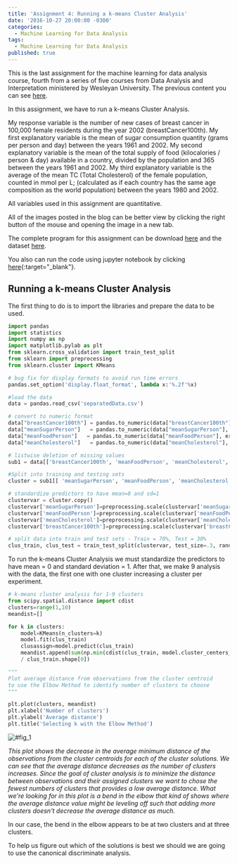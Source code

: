 ```yaml
---
title: 'Assignment 4: Running a k-means Cluster Analysis'
date: '2016-10-27 20:00:00 -0300'
categories:
  - Machine Learning for Data Analysis
tags:
  - Machine Learning for Data Analysis
published: true
---
```


This is the last assignment for the machine learning for data analysis course, fourth from a series of five courses from Data Analysis and Interpretation ministered by Wesleyan University.
The previous content you can see [here](https://yan-duarte.github.io/tags/).

In this assignment, we have to run a k-means Cluster Analysis.

My response variable is the number of new cases of breast cancer in 100,000 female residents during the year 2002 (breastCancer100th).
My first explanatory variable is the mean of sugar consumption quantity (grams per person and day) between the years 1961 and 2002.
My second explanatory variable is the mean of the total supply of food (kilocalories / person & day) available in a country, divided by the population and 365 between the years 1961 and 2002.
My third explanatory variable is the average of the mean TC (Total Cholesterol) of the female population, counted in mmol per L; (calculated as if each country has the same age composition as the world population) between the years 1980 and 2002.

All variables used in this assignment are quantitative.

All of the images posted in the blog can be better view by clicking the right button of the mouse and opening the image in a new tab.

The complete program for this assignment can be download [here](https://yan-duarte.github.io/archives/mlda-assignment4.py) and the dataset [here](https://yan-duarte.github.io/archives/separatedData.csv).

You also can run the code using jupyter notebook by clicking [here](https://github.com/yan-duarte/yan-duarte.github.io/blob/master/archives/mlda-ass4.ipynb){:target="_blank"}.

## **Running a k-means Cluster Analysis**

The first thing to do is to import the libraries and prepare the data to be used.

```python
import pandas
import statistics
import numpy as np
import matplotlib.pylab as plt
from sklearn.cross_validation import train_test_split
from sklearn import preprocessing
from sklearn.cluster import KMeans

# bug fix for display formats to avoid run time errors
pandas.set_option('display.float_format', lambda x:'%.2f'%x)

#load the data
data = pandas.read_csv('separatedData.csv')

# convert to numeric format
data["breastCancer100th"] = pandas.to_numeric(data["breastCancer100th"], errors='coerce')
data["meanSugarPerson"]   = pandas.to_numeric(data["meanSugarPerson"], errors='coerce')
data["meanFoodPerson"]   = pandas.to_numeric(data["meanFoodPerson"], errors='coerce')
data["meanCholesterol"]   = pandas.to_numeric(data["meanCholesterol"], errors='coerce')

# listwise deletion of missing values
sub1 = data[['breastCancer100th', 'meanFoodPerson', 'meanCholesterol', 'meanSugarPerson']].dropna()

#Split into training and testing sets
cluster = sub1[[ 'meanSugarPerson', 'meanFoodPerson', 'meanCholesterol', 'breastCancer100th']]

# standardize predictors to have mean=0 and sd=1
clustervar = cluster.copy()
clustervar['meanSugarPerson']=preprocessing.scale(clustervar['meanSugarPerson'].astype('float64'))
clustervar['meanFoodPerson']=preprocessing.scale(clustervar['meanFoodPerson'].astype('float64'))
clustervar['meanCholesterol']=preprocessing.scale(clustervar['meanCholesterol'].astype('float64'))
clustervar['breastCancer100th']=preprocessing.scale(clustervar['breastCancer100th'].astype('float64'))

# split data into train and test sets - Train = 70%, Test = 30%
clus_train, clus_test = train_test_split(clustervar, test_size=.3, random_state=123)
```

To run the k-means Cluster Analysis we must standardize the predictors to have mean = 0 and standard deviation = 1. After that, we make 9 analysis with the data, the first one with one cluster increasing a cluster per experiment.

```python
# k-means cluster analysis for 1-9 clusters
from scipy.spatial.distance import cdist
clusters=range(1,10)
meandist=[]

for k in clusters:
    model=KMeans(n_clusters=k)
    model.fit(clus_train)
    clusassign=model.predict(clus_train)
    meandist.append(sum(np.min(cdist(clus_train, model.cluster_centers_, 'euclidean'), axis=1))
    / clus_train.shape[0])

"""
Plot average distance from observations from the cluster centroid
to use the Elbow Method to identify number of clusters to choose
"""

plt.plot(clusters, meandist)
plt.xlabel('Number of clusters')
plt.ylabel('Average distance')
plt.title('Selecting k with the Elbow Method')
```

![#fig_1]({{site.baseurl}}/yan-duarte.github.io/images/mlda-assignments/mlda-ass4-fig1.png)

*This plot shows the decrease in the average minimum distance of the observations from the cluster centroids for each of the cluster solutions. We can see that the average distance decreases as the number of clusters increases. Since the goal of cluster analysis is to minimize the distance between observations and their assigned clusters we want to chose the fewest numbers of clusters that provides a low average distance. What we're looking for in this plot is a bend in the elbow that kind of shows where the average distance value might be leveling off such that adding more clusters doesn't decrease the average distance as much.*

In our case, the bend in the elbow appears to be at two clusters and at three clusters.

To help us figure out which of the solutions is best we should we are going to use the canonical discriminate analysis.

